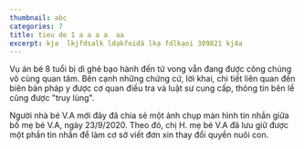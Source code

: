 ```yaml
---
thumbnail: abc
categories: 7
title: tieu de 1 a a a a  aa
excerpt: kja  lkjfdsalk ldạkfoidá lkạ fdlkạoi 309821 kj4a
---
```

Vụ án bé 8 tuổi bị dì ghẻ bạo hành đến tử vong vẫn đang được công chúng vô cùng quan tâm. Bên cạnh những chứng cứ, lời khai, chi tiết liên quan đến biên bản pháp y được cơ quan điều tra và luật sư cung cấp, thông tin bên lề cũng được "truy lùng".

Người nhà bé V.A mới đây đã chia sẻ một ảnh chụp màn hình tin nhắn giữa bố mẹ bé V.A, ngày 23/9/2020. Theo đó, chị H. mẹ bé V.A đã lưu giữ được một phần tin nhắn để làm cơ sở viết đơn xin thay đổi quyền nuôi con.